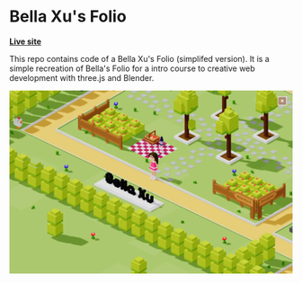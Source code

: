 # Bella Xu's Folio

**[Live site](http://bellas-park.com/)**

This repo contains code of a Bella Xu's Folio (simplifed version). It is a simple recreation of Bella's Folio for a intro course to creative web development with three.js and Blender.

![Page screenshot](/media/og-image.webp?raw=true "Page screenshot")
